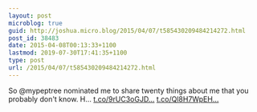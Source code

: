 ```yaml
---
layout: post
microblog: true
guid: http://joshua.micro.blog/2015/04/07/t585430209484214272.html
post_id: 38483
date: 2015-04-08T00:13:33+1100
lastmod: 2019-07-30T17:41:35+1100
type: post
url: /2015/04/07/t585430209484214272.html
---
```

So @mypeptree nominated me to share twenty things about me that you probably don't know. H… [t.co/9rUC3oGJD...](http://t.co/9rUC3oGJDv) [t.co/Ql8H7WpEH...](http://t.co/Ql8H7WpEHv)
